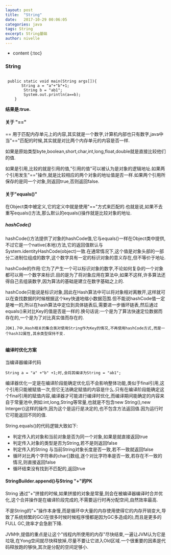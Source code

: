 ```yaml
---
layout: post
title:  "String"
date:   2017-10-29 00:06:05
categories: java
tags: String
excerpt: String基础
author: nivelle
---
```


* content
{:toc}

### String

```

 public static void main(String args[]){
       String a = "a"+"b"+1;
        String b = "ab1";
        System.out.println(a==b);
    }

```

 **结果是:true.**
 
 #### 关于 "=="
 
 == 用于匹配内存单元上的内容,其实就是一个数字,计算机内部也只有数字,java中当"=="匹配的时候,其实就是对比两个内存单元的内容是否一样.
 
 如果是原始类型byte,boolean,short,char,int,long,float,double就是直接比较他们的值.
 
 如果是引用,比较的就是引用的值,"引用的值"可以被认为是对象的逻辑地址.如果两个引用发生"=="操作,就是比较相应的两个对象的地址值是否一样.如果两个引用所保存的是同一个对象,则返回true,否则返回false.
 
 
 #### 关于"equals()"
 
 在Object类中被定义,它的定义中就是使用"=="方式来匹配的.也就是说,如果不去重写equals()方法,那么默认的equals()操作就是比较对象的地址.
 
 
 ##### hashCode()
 
 hashCode()方法提供了对象的hashCode值,它与equals()一样在Object类中提供,不过它是一个native(本地)方法,它的返回值默认与System.identityHashCode(object)一致.在通常情况下,这个值是对象头部的一部分二进制位组成的数字,这个数字具有一定的标识对象的意义存在,但不等价于地址.
 
 hashCode的作用:它为了产生一个可以标识对象的数字,不论如何复杂的一个对象都可以用一个数字来标识.目的是为了将对象应用在算法中,如果不这样,许多算法还得自己去组装数字,因为算法的基础是建立在数字基础之上的.
 
 hashCode只能说是标识对象,因此在Hash算法中可以将对象相对离散开,这样就可以在查找数据的时候根据这个key快速地缩小数据范围.但不能说hashCode值一定是唯一的,所以在hash算法中定位到具体链表后,需要进一步循环链表,然后通过equals()来对比Key的值是否是一样的.换句话说:一个是为了算法快速定位数据而存在的,一个是为了对比真实值而存在的.
 
 ```
 JDK1.7中,Hash相关的集合类对使用String作为Key的情况,不再使用hashCode方式,而是一个hash32属性,其余类型保持不变.
 
 
 ```
 
 #### 编译时优化方案
 
 当编译器编译代码
 
 ```
 String a = "a" +"b" +1;时,会将其编译为String = "ab1";
 
 ```
 
编译器优化一定是在编译阶段能确定优化后不会影响整体功能,类似于final引用,这个引用只能被赋值一次,但它无法确定赋值的内容是什么.只有在编译阶段能确定这个final引用的赋值内容,编译器才可能进行编译时优化,而编译期间能确定的内容来自于常量池中,例如:int,long,String等常量,也就是不包含new String(),new Interger()这样的操作,因为这个是运行是决定的,也不包含方法返回值.因为运行时它可能返回不同的值.

String.equals()的代码逻辑大致如下:

- 判定传入的对象和当前对象是否为同一个对象,如果是就直接返回true
- 判定传入对象的类型是否为String,若不是则返回false
- 判定传入的String 与当前String对象长度是否一致,若不一致就返回false
- 循环对比两个字符串的char[]数组,逐个对比字符串是否一致,若存在不一致的情况,则直接返回false
- 循环结束没有找到不匹配的,返回true


#### StringBuilder.append()与String "+"的PK

String 通过"+"拼接的时候,如果拼接的对象是常量,则会在被编译器编译时合并优化,这个合并操作是在编译阶段完成的,不需要运行时再分配空间,自然效率最高.


不是String的"+"操作本身慢,而是循环中大量的内存使用使得它的内存开销变大,导致了系统频繁的GC(在很多时候时候程序慢都是因为GC多造成的),而且是更多的FULL GC,效率才会急剧下降.


JVM中,提倡的重点是让这个"线程内所使用的内存"尽快结束,一遍让JVM认为它是垃圾,在Yong空间就尽快释放掉,尽量不要让它进入Old区域.一个很重要的因素是代码释放跑的够快,其次是分配的空间足够小.
